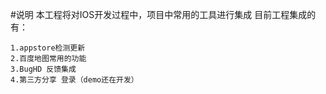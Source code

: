 #说明
本工程将对IOS开发过程中，项目中常用的工具进行集成
目前工程集成的有：

	1.appstore检测更新
	2.百度地图常用的功能 
	3.BugHD 反馈集成
	4.第三方分享 登录（demo还在开发）